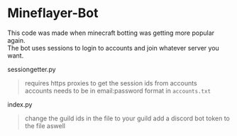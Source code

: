 # Mineflayer-Bot  


This code was made when minecraft botting was getting more popular again.  
The bot uses sessions to login to accounts and join whatever server you want.  

sessiongetter.py  
> requires https proxies to get the session ids from accounts  
> accounts needs to be in email:password format in `accounts.txt`


index.py
> change the guild ids in the file to your guild
> add a discord bot token to the file aswell
